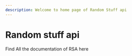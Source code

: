 ```yaml
---
description: Welcome to home page of Random Stuff api
---
```


# Random stuff api

Find All the documentation of RSA here

